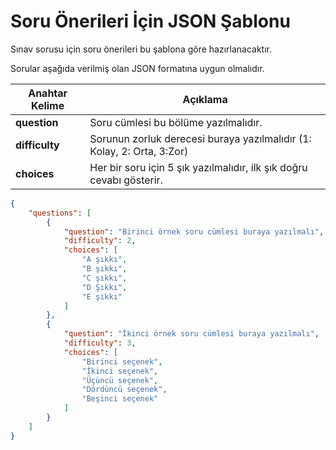 # Soru Önerileri İçin JSON Şablonu
Sınav sorusu için soru önerileri bu şablona göre hazırlanacaktır.


Sorular aşağıda verilmiş olan JSON formatına uygun olmalıdır. 


|Anahtar Kelime |Açıklama |
| ------ | ------ |
| **question** | Soru cümlesi bu bölüme yazılmalıdır. |
| **difficulty** | Sorunun zorluk derecesi buraya yazılmalıdır (1: Kolay, 2: Orta, 3:Zor) |
| **choices** | Her bir soru için 5 şık yazılmalıdır, ilk şık doğru cevabı gösterir. |
 



```json
{
    "questions": [
        {
            "question": "Birinci örnek soru cümlesi buraya yazılmalı",
            "difficulty": 2,
            "choices": [
                "A şıkkı",
                "B şıkkı",
                "C şıkkı",
                "D Şıkkı",
                "E şıkkı"
            ]
        },
        {
            "question": "İkinci örnek soru cümlesi buraya yazılmalı",
            "difficulty": 3,
            "choices": [
                "Birinci seçenek",
                "İkinci seçenek",
                "Üçüncü seçenek",
                "Dördüncü seçenek",
                "Beşinci seçenek"
            ]
        }
    ]
}
```

